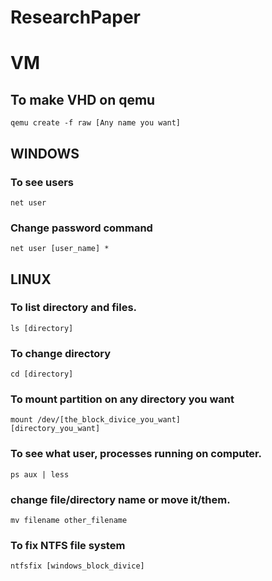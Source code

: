 # ResearchPaper
# VM
## To make VHD on qemu
<code>qemu create -f raw [Any name you want]</code>

## WINDOWS
### To see users 
<code>net user</code>

### Change password command
<code>net user [user_name] * </code>

## LINUX
### To list directory and files.
<code>ls [directory]</code>

### To change directory
<code>cd [directory]</code>

### To mount partition on any directory you want
<code>mount /dev/[the_block_divice_you_want] [directory_you_want]</code>

### To see what user, processes running on computer.
<code>ps aux | less </code>

### change file/directory name or move it/them.
<code>mv filename other_filename</code>

### To fix NTFS file system
<code>ntfsfix  [windows_block_divice]</code>
